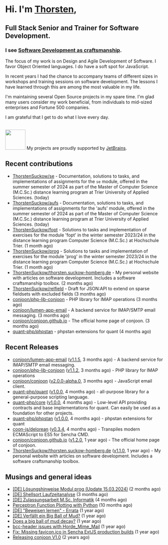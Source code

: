# Hi. I'm [Thorsten](https://thorsten.suckow-homberg.de/about),
## Full Stack Senior and Trainer for Software Development.

### I see [Software Development as craftsmanship](https://thorsten.suckow-homberg.de/docs/articles/software-craftsmanship/).

The focus of my work is on Design and Agile Development of Software.
I favor Object Oriented languages. I do have a soft spot for JavaScript.

In recent years I had the chance to accompany teams of different sizes in workshops and training sessions on software development. The lessons I have learned through this are among the most valuable in my life.

I'm maintaining several Open Source projects in my spare time. I'm glad many users consider my work beneficial, from individuals to mid-sized enterprises and Fortune 500 companies.

I am grateful that I get to do what I love every day.

<br />
<img src="https://resources.jetbrains.com/storage/products/company/brand/logos/jb_beam.png" width="64"/> My projects are proudly supported by <a href="https://jb.gg/OpenSourceSupport">JetBrains</a>.



## Recent contributions

- [ThorstenSuckow/se](https://github.com/ThorstenSuckow/se) - Documentation, solutions to tasks, and implementations of assignments for the `se` module, offered in the summer semester of 2024 as part of the Master of Computer Science (M.C.Sc.) distance learning program at Trier University of Applied Sciences. (today)
- [ThorstenSuckow/aufs](https://github.com/ThorstenSuckow/aufs) - Documentation, solutions to tasks, and implementations of assignments for the &#39;aufs&#39; module, offered in the summer semester of 2024 as part of the Master of Computer Science (M.C.Sc.) distance learning program at Trier University of Applied Sciences. (today)
- [ThorstenSuckow/fopt](https://github.com/ThorstenSuckow/fopt) - Solutions to tasks and implementation of exercises for the module &#39;fopt&#39; in the winter semester 2023/24 in the distance learning program Computer Science (M.C.Sc.) at Hochschule Trier. (1 month ago)
- [ThorstenSuckow/prog](https://github.com/ThorstenSuckow/prog) - Solutions to tasks and implementation of exercises for the module &#39;prog&#39; in the winter semester 2023/24 in the distance learning program Computer Science (M.C.Sc.) at Hochschule Trier. (1 month ago)
- [ThorstenSuckow/thorsten.suckow-homberg.de](https://github.com/ThorstenSuckow/thorsten.suckow-homberg.de) - My personal website with articles on software development. Includes a software craftsmanship toolbox. (2 months ago)
- [ThorstenSuckow/relfield](https://github.com/ThorstenSuckow/relfield) - Draft for JSON:API to extend on sparse fieldsets with excluded fields  (3 months ago)
- [conjoon/php-lib-conjoon](https://github.com/conjoon/php-lib-conjoon) - PHP library for IMAP operations (3 months ago)
- [conjoon/lumen-app-email](https://github.com/conjoon/lumen-app-email) - A backend service for IMAP/SMTP email messaging. (3 months ago)
- [conjoon/conjoon.github.io](https://github.com/conjoon/conjoon.github.io) - The official home page of conjoon. (3 months ago)
- [quant-php/phpstan](https://github.com/quant-php/phpstan) - phpstan extensions for quant (4 months ago)


## Recent Releases

- [conjoon/lumen-app-email](https://github.com/conjoon/lumen-app-email) ([v1.1.5](https://github.com/conjoon/lumen-app-email/releases/tag/v1.1.5), 3 months ago) - A backend service for IMAP/SMTP email messaging.
- [conjoon/php-lib-conjoon](https://github.com/conjoon/php-lib-conjoon) ([v1.1.2](https://github.com/conjoon/php-lib-conjoon/releases/tag/v1.1.2), 3 months ago) - PHP library for IMAP operations
- [conjoon/conjoon](https://github.com/conjoon/conjoon) ([v2.0.0-alpha.0](https://github.com/conjoon/conjoon/releases/tag/v2.0.0-alpha.0), 3 months ago) - JavaScript email client. 
- [quant-php/quant](https://github.com/quant-php/quant) ([v1.0.0](https://github.com/quant-php/quant/releases/tag/v1.0.0), 4 months ago) - all-purpose library for a general-purpose scripting language.
- [quant-php/core](https://github.com/quant-php/core) ([v1.0.0](https://github.com/quant-php/core/releases/tag/v1.0.0), 4 months ago) - Low-level API providing contracts and base implementations for quant. Can easily be used as a foundation for other projects.
- [quant-php/phpstan](https://github.com/quant-php/phpstan) ([v1.0.0](https://github.com/quant-php/phpstan/releases/tag/v1.0.0), 4 months ago) - phpstan extensions for quant
- [coon-js/delorean](https://github.com/coon-js/delorean) ([v0.3.4](https://github.com/coon-js/delorean/releases/tag/v0.3.4), 4 months ago) - Transpiles modern ECMAScript to ES5 for Sencha CMD.
- [conjoon/conjoon.github.io](https://github.com/conjoon/conjoon.github.io) ([v1.2.0](https://github.com/conjoon/conjoon.github.io/releases/tag/v1.2.0), 1 year ago) - The official home page of conjoon.
- [ThorstenSuckow/thorsten.suckow-homberg.de](https://github.com/ThorstenSuckow/thorsten.suckow-homberg.de) ([v1.1.0](https://github.com/ThorstenSuckow/thorsten.suckow-homberg.de/releases/tag/v1.1.0), 1 year ago) - My personal website with articles on software development. Includes a software craftsmanship toolbox.

## Musings and general ideas

- [[DE] Lösungshinweise Modul prog (Update 15.03.2024)](https://thorsten.suckow-homberg.de/blog/loesungshinweise-prog-fh-trier) (2 months ago)
- [[DE] Shellsort Laufzeitanalyse](https://thorsten.suckow-homberg.de/blog/shellsort-lauzeitanalyse) (3 months ago)
- [[DE] Zulassungsarbeit M.Sc. Informatik](https://thorsten.suckow-homberg.de/blog/2023-12-31-zulassungsarbeit-master-of-computer-science) (4 months ago)
- [Perceptron Function Plotting with Python](https://thorsten.suckow-homberg.de/blog/2023/07/11/perceptron-function-plotting-in-python) (10 months ago)
- [[DE] &#34;Beweisen lernen&#34; - Errata](https://thorsten.suckow-homberg.de/blog/2023/05/01/errata-beweisen-lernen) (1 year ago)
- [[DE] Verfällt ein Big Ball of Mud?](https://thorsten.suckow-homberg.de/blog/2023/04/14/big-ball-of-mud-decay) (1 year ago)
- [Does a big ball of mud decay?](https://thorsten.suckow-homberg.de/blog/2023/04/14/big-ball-of-mud-decay/index_en) (1 year ago)
- [bcc-header issues with Horde_Mime_Mail](https://thorsten.suckow-homberg.de/blog/2023/03/20/horde-mail-ignores-bcc) (1 year ago)
- [Fix: Missing favicon.ico in Sencha ExtJS production builds](https://thorsten.suckow-homberg.de/blog/2023/02/19/fix-missing-favicon-in-extjs) (1 year ago)
- [Releasing conjoon V1.0](https://thorsten.suckow-homberg.de/blog/Releasing-conjoon-V1.0) (2 years ago)
